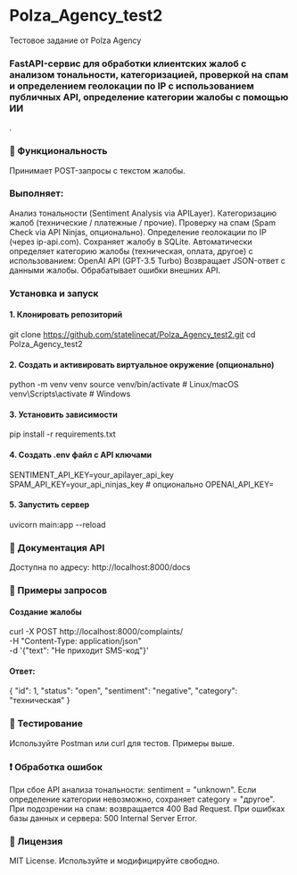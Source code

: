 # Polza_Agency_test2
 Тестовое задание от Polza Agency

### FastAPI-сервис для обработки клиентских жалоб с анализом тональности, категоризацией, проверкой на спам и определением геолокации по IP с использованием публичных API, определение категории жалобы с помощью ИИ
.

### 📌 Функциональность
Принимает POST-запросы с текстом жалобы.

### Выполняет:
Анализ тональности (Sentiment Analysis via APILayer).
Категоризацию жалоб (технические / платежные / прочие).
Проверку на спам (Spam Check via API Ninjas, опционально).
Определение геолокации по IP (через ip-api.com).
Сохраняет жалобу в SQLite.
Автоматически определяет категорию жалобы (техническая, оплата, другое) с использованием: OpenAI API (GPT-3.5 Turbo)
Возвращает JSON-ответ с данными жалобы.
Обрабатывает ошибки внешних API.

### Установка и запуск

#### 1. Клонировать репозиторий
git clone https://github.com/statelinecat/Polza_Agency_test2.git
cd Polza_Agency_test2

#### 2. Создать и активировать виртуальное окружение (опционально)
python -m venv venv
source venv/bin/activate  # Linux/macOS
venv\Scripts\activate     # Windows

#### 3. Установить зависимости
pip install -r requirements.txt

#### 4. Создать .env файл с API ключами
SENTIMENT_API_KEY=your_apilayer_api_key
SPAM_API_KEY=your_api_ninjas_key  # опционально
OPENAI_API_KEY=

#### 5. Запустить сервер
uvicorn main:app --reload

### 🔗 Документация API
Доступна по адресу:
http://localhost:8000/docs

### 📮 Примеры запросов
#### Создание жалобы
curl -X POST http://localhost:8000/complaints/ \
  -H "Content-Type: application/json" \
  -d '{"text": "Не приходит SMS-код"}'

#### Ответ:

{
  "id": 1,
  "status": "open",
  "sentiment": "negative",
  "category": "техническая"
}

### 🧪 Тестирование
Используйте Postman или curl для тестов. Примеры выше.

### ❗ Обработка ошибок
При сбое API анализа тональности: sentiment = "unknown".
Если определение категории невозможно, сохраняет category = "другое".
При подозрении на спам: возвращается 400 Bad Request.
При ошибках базы данных и сервера: 500 Internal Server Error.

### 📝 Лицензия
MIT License. Используйте и модифицируйте свободно.